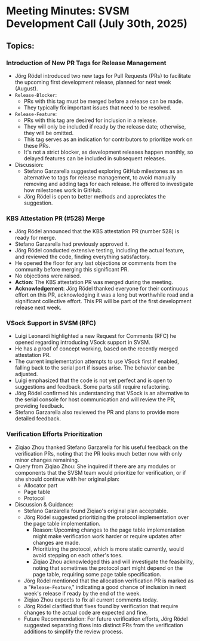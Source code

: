 # Meeting Minutes: SVSM Development Call (July 30th, 2025)

## Topics:

### Introduction of New PR Tags for Release Management

* Jörg Rödel introduced two new tags for Pull Requests (PRs) to facilitate the upcoming first development release, planned for next week (August).
* `Release-Blocker`:
  * PRs with this tag must be merged before a release can be made.
  * They typically fix important issues that need to be resolved.
* `Release-Feature`:
  * PRs with this tag are desired for inclusion in a release.
  * They will only be included if ready by the release date; otherwise, they will be omitted.
  * This tag serves as an indication for contributors to prioritize work on these PRs.
  * It's not a strict blocker, as development releases happen monthly, so delayed features can be included in subsequent releases.
* Discussion:
  * Stefano Garzarella suggested exploring GitHub milestones as an alternative to tags for release management, to avoid manually removing and adding tags for each release. He offered to investigate how milestones work in GitHub.
  * Jörg Rödel is open to better methods and appreciates the suggestion.

### KBS Attestation PR (#528) Merge

* Jörg Rödel announced that the KBS attestation PR (number 528) is ready for merge.
* Stefano Garzarella had previously approved it.
* Jörg Rödel conducted extensive testing, including the actual feature, and reviewed the code, finding everything satisfactory.
* He opened the floor for any last objections or comments from the community before merging this significant PR.
* No objections were raised.
* **Action**: The KBS attestation PR was merged during the meeting.
* **Acknowledgement**: Jörg Rödel thanked everyone for their continuous effort on this PR, acknowledging it was a long but worthwhile road and a significant collective effort. This PR will be part of the first development release next week.

### VSock Support in SVSM (RFC)

* Luigi Leonardi highlighted a new Request for Comments (RFC) he opened regarding introducing VSock support in SVSM.
* He has a proof of concept working, based on the recently merged attestation PR.
* The current implementation attempts to use VSock first if enabled, falling back to the serial port if issues arise. The behavior can be adjusted.
* Luigi emphasized that the code is not yet perfect and is open to suggestions and feedback. Some parts still require refactoring.
* Jörg Rödel confirmed his understanding that VSock is an alternative to the serial console for host communication and will review the PR, providing feedback.
* Stefano Garzarella also reviewed the PR and plans to provide more detailed feedback.

### Verification Efforts Prioritization

* Ziqiao Zhou thanked Stefano Garzarella for his useful feedback on the verification PRs, noting that the PR looks much better now with only minor changes remaining.
* Query from Ziqiao Zhou: She inquired if there are any modules or components that the SVSM team would prioritize for verification, or if she should continue with her original plan:
  * Allocator part
  * Page table
  * Protocol
* Discussion & Guidance:
  * Stefano Garzarella found Ziqiao's original plan acceptable.
  * Jörg Rödel suggested prioritizing the protocol implementation over the page table implementation.
    * Reason: Upcoming changes to the page table implementation might make verification work harder or require updates after changes are made.
    * Prioritizing the protocol, which is more static currently, would avoid stepping on each other's toes.
    * Ziqiao Zhou acknowledged this and will investigate the feasibility, noting that sometimes the protocol part might depend on the page table, requiring some page table specification.
  * Jörg Rödel mentioned that the allocation verification PR is marked as a "`Release-Feature`," indicating a good chance of inclusion in next week's release if ready by the end of the week.
   * Ziqiao Zhou expects to fix all current comments today.
   * Jörg Rödel clarified that fixes found by verification that require changes to the actual code are expected and fine.
   * Future Recommendation: For future verification efforts, Jörg Rödel suggested separating fixes into distinct PRs from the verification additions to simplify the review process.
